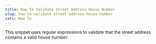 ```yaml
---
title: How To Validate Street Address House Number
slug: how-to-validate-street-address-house-number
cats: How To
---
```


 This snippet uses regular expressions to validate that the street address contains a valid house number:

<script src="https://gist.github.com/clifgriffin/6cacb42bb5b42101b665970c7ae92ffd.js" type="text/javascript"></script>